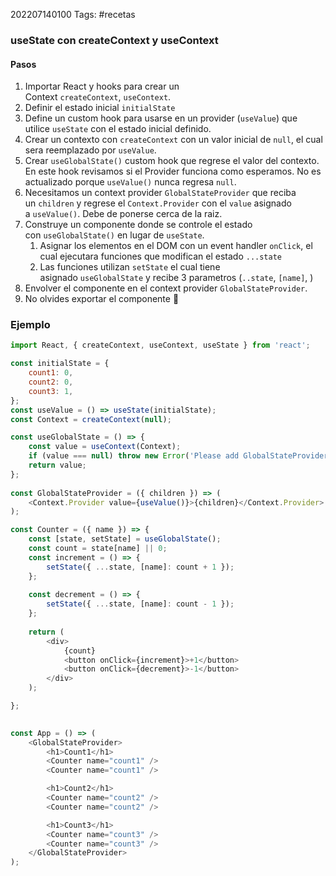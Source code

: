 202207140100
Tags: #recetas 

### useState con createContext y useContext

#### Pasos

1.  Importar React y hooks para crear un Context `createContext`, `useContext`.
2.  Definir el estado inicial `initialState`
3.  Define un custom hook para usarse en un provider (`useValue`) que utilice `useState` con el estado inicial definido.
4.  Crear un contexto con `createContext` con un valor inicial de `null`, el cual sera reemplazado por `useValue`.
5.  Crear `useGlobalState()` custom hook que regrese el valor del contexto. En este hook revisamos si el Provider funciona como esperamos. No es actualizado porque `useValue()` nunca regresa `null`.
6.  Necesitamos un context provider `GlobalStateProvider` que reciba un `children` y regrese el `Context.Provider` con el `value` asignado a `useValue()`. Debe de ponerse cerca de la raiz.
7.  Construye un componente donde se controle el estado con `useGlobalState()` en lugar de `useState`.
    1.  Asignar los elementos en el DOM con un event handler `onClick`, el cual ejecutara funciones que modifican el estado `...state`
    2.  Las funciones utilizan `setState` el cual tiene asignado `useGlobalState` y recibe 3 parametros (`..state`, `[name]`, )
8.  Envolver el componente en el context provider `GlobalStateProvider`.
9.  No olvides exportar el componente 🚀

### Ejemplo

```js
import React, { createContext, useContext, useState } from 'react';

const initialState = {
	count1: 0,
	count2: 0,
	count3: 1,
};
const useValue = () => useState(initialState);
const Context = createContext(null);

const useGlobalState = () => {
	const value = useContext(Context);
	if (value === null) throw new Error('Please add GlobalStateProvider');
	return value;
};
  
const GlobalStateProvider = ({ children }) => (
	<Context.Provider value={useValue()}>{children}</Context.Provider>
);

const Counter = ({ name }) => {
	const [state, setState] = useGlobalState();
	const count = state[name] || 0;
	const increment = () => {
		setState({ ...state, [name]: count + 1 });
	};
	
	const decrement = () => {
		setState({ ...state, [name]: count - 1 });
	};
	
	return (
		<div>
			{count}
			<button onClick={increment}>+1</button>
			<button onClick={decrement}>-1</button>
		</div>
	);

};

  
const App = () => (
	<GlobalStateProvider>
		<h1>Count1</h1>
		<Counter name="count1" />
		<Counter name="count1" />

		<h1>Count2</h1>
		<Counter name="count2" />
		<Counter name="count2" />

		<h1>Count3</h1>
		<Counter name="count3" />
		<Counter name="count3" />
	</GlobalStateProvider>
);
```